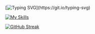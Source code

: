 [![Typing SVG](https://readme-typing-svg.demolab.com?font=Fira+Code&weight=600&size=30&pause=1000&color=71A5FD&random=false&width=435&lines=%F0%9F%91%8B+Hello!)](https://git.io/typing-svg)

[![My Skills](https://skillicons.dev/icons?i=js,ts,nodejs,react,docker)](https://skillicons.dev)

[![GitHub Streak](https://streak-stats.demolab.com?user=kvvprof&theme=tokyonight&hide_border=true&card_width=350)](https://git.io/streak-stats)
